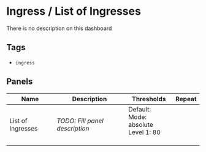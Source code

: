 # Ingress / List of Ingresses

There is no description on this dashboard

## Tags

* `ingress`

## Panels

<!-- markdownlint-disable line-length -->
| Name | Description | Thresholds | Repeat |
| ---- | ----------- | ---------- | ------ |
| List of Ingresses | *TODO: Fill panel description* | Default:<br/>Mode: absolute<br/>Level 1: 80<br/><br/> |  |
<!-- markdownlint-enable line-length -->
